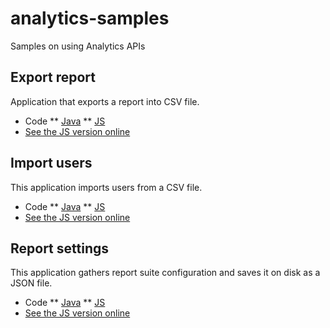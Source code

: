 # analytics-samples
Samples on using Analytics APIs

## Export report

Application that exports a report into CSV file.

* Code
** [Java](https://github.com/Adobe-Marketing-Cloud/analytics-samples/tree/master/export-report/java)
** [JS](https://github.com/Adobe-Marketing-Cloud/analytics-samples/tree/master/export-report/js)
* [See the JS version online](http://adobe-marketing-cloud.github.io/analytics-samples/export-report/js/)

## Import users

This application imports users from a CSV file.

* Code
** [Java](https://github.com/Adobe-Marketing-Cloud/analytics-samples/tree/master/import-users/java)
** [JS](https://github.com/Adobe-Marketing-Cloud/analytics-samples/tree/master/import-users/js)
* [See the JS version online](http://adobe-marketing-cloud.github.io/analytics-samples/import-users/js/)

## Report settings

This application gathers report suite configuration and saves it on disk as a JSON file.

* Code
** [Java](https://github.com/Adobe-Marketing-Cloud/analytics-samples/tree/master/report-settings/java)
** [JS](https://github.com/Adobe-Marketing-Cloud/analytics-samples/tree/master/report-settings/js)
* [See the JS version online](http://adobe-marketing-cloud.github.io/analytics-samples/report-settings/js/)
